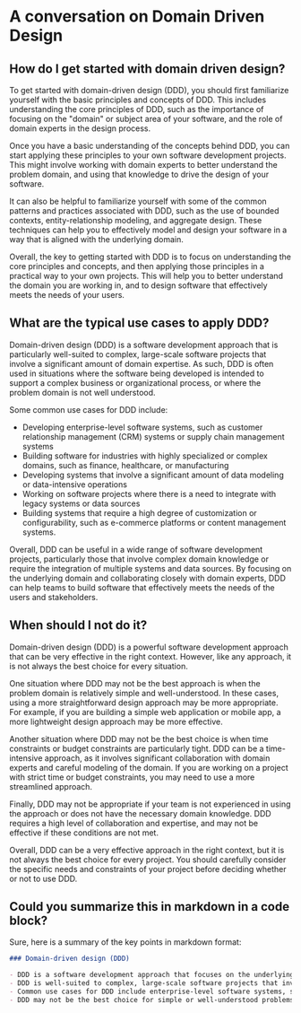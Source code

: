 # A conversation on Domain Driven Design

## How do I get started with domain driven design?

To get started with domain-driven design (DDD), you should first familiarize yourself with the basic principles and concepts of DDD. This includes understanding the core principles of DDD, such as the importance of focusing on the "domain" or subject area of your software, and the role of domain experts in the design process.

Once you have a basic understanding of the concepts behind DDD, you can start applying these principles to your own software development projects. This might involve working with domain experts to better understand the problem domain, and using that knowledge to drive the design of your software.

It can also be helpful to familiarize yourself with some of the common patterns and practices associated with DDD, such as the use of bounded contexts, entity-relationship modeling, and aggregate design. These techniques can help you to effectively model and design your software in a way that is aligned with the underlying domain.

Overall, the key to getting started with DDD is to focus on understanding the core principles and concepts, and then applying those principles in a practical way to your own projects. This will help you to better understand the domain you are working in, and to design software that effectively meets the needs of your users.

## What are the typical use cases to apply DDD?

Domain-driven design (DDD) is a software development approach that is particularly well-suited to complex, large-scale software projects that involve a significant amount of domain expertise. As such, DDD is often used in situations where the software being developed is intended to support a complex business or organizational process, or where the problem domain is not well understood.

Some common use cases for DDD include:

* Developing enterprise-level software systems, such as customer relationship management (CRM) systems or supply chain management systems
* Building software for industries with highly specialized or complex domains, such as finance, healthcare, or manufacturing
* Developing systems that involve a significant amount of data modeling or data-intensive operations
* Working on software projects where there is a need to integrate with legacy systems or data sources
* Building systems that require a high degree of customization or configurability, such as e-commerce platforms or content management systems.

Overall, DDD can be useful in a wide range of software development projects, particularly those that involve complex domain knowledge or require the integration of multiple systems and data sources. By focusing on the underlying domain and collaborating closely with domain experts, DDD can help teams to build software that effectively meets the needs of the users and stakeholders.

## When should I not do it?

Domain-driven design (DDD) is a powerful software development approach that can be very effective in the right context. However, like any approach, it is not always the best choice for every situation.

One situation where DDD may not be the best approach is when the problem domain is relatively simple and well-understood. In these cases, using a more straightforward design approach may be more appropriate. For example, if you are building a simple web application or mobile app, a more lightweight design approach may be more effective.

Another situation where DDD may not be the best choice is when time constraints or budget constraints are particularly tight. DDD can be a time-intensive approach, as it involves significant collaboration with domain experts and careful modeling of the domain. If you are working on a project with strict time or budget constraints, you may need to use a more streamlined approach.

Finally, DDD may not be appropriate if your team is not experienced in using the approach or does not have the necessary domain knowledge. DDD requires a high level of collaboration and expertise, and may not be effective if these conditions are not met.

Overall, DDD can be a very effective approach in the right context, but it is not always the best choice for every project. You should carefully consider the specific needs and constraints of your project before deciding whether or not to use DDD.

## Could you summarize this in markdown in a code block?

Sure, here is a summary of the key points in markdown format:
```markdown
### Domain-driven design (DDD)

- DDD is a software development approach that focuses on the underlying domain of the problem being solved
- DDD is well-suited to complex, large-scale software projects that involve significant domain expertise
- Common use cases for DDD include enterprise-level software systems, systems that involve complex data modeling, and systems that require a high degree of customization or configurability
- DDD may not be the best choice for simple or well-understood problems, projects with tight time or budget constraints, or teams without experience with the approach or domain knowledge

``` 

